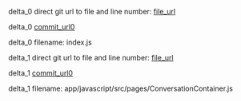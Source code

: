 delta_0 direct git url to file and line number: [file_url](https://www.github.com/jviereck/pdfListView/commit/9b863a02135376d57e1a8f0e3d35e967b731bc7b/#diff-e727e4bdf3657fd1d798edcd6b099d6e092f8573cba266154583a746bba0f346L134)

delta_0 [commit_url0](https://www.github.com/jviereck/pdfListView/commit/9b863a02135376d57e1a8f0e3d35e967b731bc7b)

delta_0 filename: index.js



delta_1 direct git url to file and line number: [file_url](https://www.github.com/chaskiq/chaskiq/commit/4c2feec61df0a3fa27fee0ddd796322915f3591b/#diff-db74901db374e995b6529ed92244befc2fb2d7496c9a75726a34c334ef2d4ddfL127)

delta_1 [commit_url0](https://www.github.com/chaskiq/chaskiq/commit/4c2feec61df0a3fa27fee0ddd796322915f3591b)

delta_1 filename: app/javascript/src/pages/ConversationContainer.js



